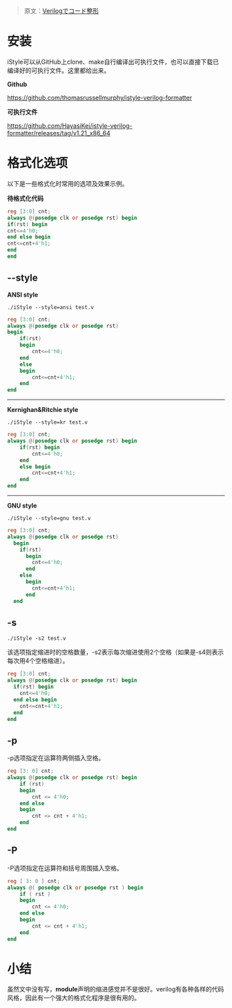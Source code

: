 > 原文：[Verilogでコード整形](https://qiita.com/kkumt93/items/70766645c07c298d19c3)

# 安装

iStyle可以从GitHub上clone、make自行编译出可执行文件，也可以直接下载已编译好的可执行文件。这里都给出来。

**Github**

https://github.com/thomasrussellmurphy/istyle-verilog-formatter

**可执行文件**

https://github.com/HayasiKei/istyle-verilog-formatter/releases/tag/v1.21_x86_64

# 格式化选项

以下是一些格式化时常用的选项及效果示例。

**待格式化代码**

```verilog
reg [3:0] cnt;
always @(posedge clk or posedge rst) begin
if(rst) begin
cnt<=4'h0;
end else begin
cnt<=cnt+4'h1;
end
end
```

## **--style**

**ANSI style**

```
./iStyle --style=ansi test.v
```

```verilog
reg [3:0] cnt;
always @(posedge clk or posedge rst)
begin
    if(rst)
    begin
        cnt<=4'h0;
    end
    else
    begin
        cnt<=cnt+4'h1;
    end
end
```

---

**Kernighan&Ritchie style**

```
./iStyle --style=kr test.v
```

```verilog
reg [3:0] cnt;
always @(posedge clk or posedge rst) begin
    if(rst) begin
        cnt<=4'h0;
    end
    else begin
        cnt<=cnt+4'h1;
    end
end
```

---

**GNU style**

```
./iStyle --style=gnu test.v
```

```verilog
reg [3:0] cnt;
always @(posedge clk or posedge rst)
  begin
    if(rst)
      begin
        cnt<=4'h0;
      end
    else
      begin
        cnt<=cnt+4'h1;
      end
  end
```

## -s

```
./iStyle -s2 test.v
```

该选项指定缩进时的空格数量，-s2表示每次缩进使用2个空格（如果是-s4则表示每次用4个空格缩进）。

```verilog
reg [3:0] cnt;
always @(posedge clk or posedge rst) begin
  if(rst) begin
    cnt<=4'h0;
  end else begin
    cnt<=cnt+4'h1;
  end
end
```

## -p

-p选项指定在运算符两侧插入空格。

```verilog
reg [3: 0] cnt;
always @(posedge clk or posedge rst) begin
    if (rst)
    begin
        cnt <= 4'h0;
    end else
    begin
        cnt <= cnt + 4'h1;
    end
end
```

## -P

-P选项指定在运算符和括号周围插入空格。

```verilog
reg [ 3: 0 ] cnt;
always @( posedge clk or posedge rst ) begin
    if ( rst )
    begin
        cnt <= 4'h0;
    end else
    begin
        cnt <= cnt + 4'h1;
    end
end
```

# 小结

虽然文中没有写，**module**声明的缩进感觉并不是很好。verilog有各种各样的代码风格，因此有一个强大的格式化程序是很有用的。

